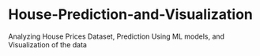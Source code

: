 # House-Prediction-and-Visualization
Analyzing House Prices Dataset, Prediction Using ML models, and Visualization of the data
